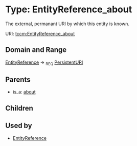 
# Type: EntityReference_about


The external, permanant URI by which this entity is known.

URI: [tccm:EntityReference_about](https://hotecosystem.org/tccm/EntityReference_about)


## Domain and Range

[EntityReference](EntityReference.md) ->  <sub>REQ</sub> [PersistentURI](types/PersistentURI.md)

## Parents

 *  is_a: [about](about.md)

## Children


## Used by

 * [EntityReference](EntityReference.md)
